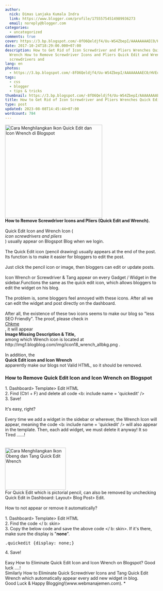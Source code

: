 ```yaml
---
author:
  nick: Dimas Lanjaka Kumala Indra
  link: https://www.blogger.com/profile/17555754514989936273
  email: noreply@blogger.com
categories:
  - uncategorized
comments: true
cover: https://3.bp.blogspot.com/-8fO6Qeldjf4/Uu-WS4ZbepI/AAAAAAAAEC0/HVEq3RPXenY/s320/quick+edit+and+wrench+icon.jpg
date: 2017-10-24T18:29:00.000+07:00
description: How to Get Rid of Icon Screwdriver and Pliers Wrenches Quick Edit
  Wrench How to Remove Screwdriver Icons and Pliers Quick Edit and Wrench. icon
  screwdrivers and
lang: en
photos:
  - https://3.bp.blogspot.com/-8fO6Qeldjf4/Uu-WS4ZbepI/AAAAAAAAEC0/HVEq3RPXenY/s320/quick+edit+and+wrench+icon.jpg
tags:
  - css
  - blogger
  - tips & tricks
thumbnail: https://3.bp.blogspot.com/-8fO6Qeldjf4/Uu-WS4ZbepI/AAAAAAAAEC0/HVEq3RPXenY/s320/quick+edit+and+wrench+icon.jpg
title: How to Get Rid of Icon Screwdriver and Pliers Wrenches Quick Edit Wrench
type: post
updated: 2023-08-08T14:45:44+07:00
wordcount: 784
---
```


<div><a href="http://3.bp.blogspot.com/-8fO6Qeldjf4/Uu-WS4ZbepI/AAAAAAAAEC0/HVEq3RPXenY/s1600/quick+edit+and+wrench+icon.jpg" rel="noopener noreferer nofollow">        <img alt="Cara Menghilangkan Ikon Quick Edit dan Icon Wrench di Blogspot" border="0" height="307" src="https://3.bp.blogspot.com/-8fO6Qeldjf4/Uu-WS4ZbepI/AAAAAAAAEC0/HVEq3RPXenY/s320/quick+edit+and+wrench+icon.jpg" title="How to Remove Quick Edit Icon and Icon Wrench on Blogspot" width="320">    </a></div><strong>    How to Remove Screwdriver Icons and Pliers (Quick Edit and Wrench). </strong><br><br>Quick Edit Icon and Wrench Icon ( <br><em>icon screwdrivers and pliers</em><br>) usually appear on Blogspot Blog when we login. <br><br>The Quick Edit icon (pencil drawing) usually appears at the end of the     post. Its function is to make it easier for bloggers to edit the post.<br><br>Just click the pencil icon or image, then bloggers can edit or update     posts. <br><br>Icon Wrench or Screwdriver &amp; Tang appear on every Gadget / Widget in     the sidebar.Functions the same as the quick edit icon, which allows     bloggers to edit the widget on his blog. <br><br>The problem is, some bloggers feel annoyed with these icons. After all we     can edit the widget and post directly on the dashboard. <br><br>After all, the existence of these two icons seems to make our blog so "less     SEO Friendly". The proof, please check in <br><a href="https://translate.googleusercontent.com/translate_c?depth=2&amp;nv=1&amp;rurl=translate.google.com&amp;sl=id&amp;sp=nmt4&amp;tl=en&amp;u=http://chkme.com/&amp;usg=ALkJrhj2J_F40hSxegPezkMRd9bvBQub1g" rel="noopener noreferer nofollow" target="_blank">    Chkme </a><br>, it will appear <br><strong>Image Missing Description &amp; Title,</strong><br>among which Wrench icon is located at     http://img1.blogblog.com/img/icon18_wrench_allbkg.png . <br><br>In addition, the <br><strong>Quick Edit icon and Icon Wrench</strong><br>apparently make our blogs not Valid HTML, so it should be removed.<br><h3>    <strong>How to Remove Quick Edit Icon and Icon Wrench on Blogspot</strong></h3>1. Dashboard&gt; Template&gt; Edit HTML<br>2. Find (Ctrl + F) and delete all code &lt;b: include name = 'quickedit'     /&gt;<br>3. Save! <br><br>It's easy, right? <br><br>Every time we add a widget in the sidebar or wherever, the Wrench Icon will     appear, meaning the code &lt;b: include name = 'quickedit' /&gt; will also     appear in the template. Then, each add widget, we must delete it anyway! It so Tired ......! <br><br><br><div><a href="https://3.bp.blogspot.com/-DEqB1yZS8qg/WNvRgVePUFI/AAAAAAAAeLQ/puKq_k6RJJcQasRk9C7TcvJdvAeO13JJwCLcB/s1600/obeng-tang.JPG" rel="noopener noreferer nofollow">        <img alt="Cara Menghilangkan Ikon Obeng dan Tang Quick Edit  Wrench" border="0" height="139" src="https://3.bp.blogspot.com/-DEqB1yZS8qg/WNvRgVePUFI/AAAAAAAAeLQ/puKq_k6RJJcQasRk9C7TcvJdvAeO13JJwCLcB/s200/obeng-tang.JPG" title="How to Get Rid of Icon Screwdriver and Tang Quick Edit Wrench" width="200">    </a></div>For Quick Edit which is pictorial pencil, can also be removed by unchecking     Quick Edit in Dashboard: Layout&gt; Blog Post&gt; Edit. <br><br>How to not appear or remove it automatically? <br><br>1. Dashboard&gt; Template&gt; Edit HTML<br>2. Find the code &lt;/ b: skin&gt;<br>3. Copy the below code&nbsp;and save the above code &lt;/ b: skin&gt;.     If it's there, make sure the display is "<strong>none</strong>". <br><pre>.quickedit {display: none;}</pre>4. Save! <br><br>Easy How to Eliminate Quick Edit Icon and Icon Wrench on Blogspot? Good     luck ....!<br>Similarly How to Eliminate Quick Screwdriver Icons and Tang Quick Edit     Wrench which automatically appear every add new widget in blog.<br>Good Luck &amp; Happy Blogging!(www.webmanajemen.com). *